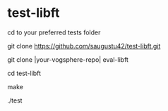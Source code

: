 # test-libft

cd to your preferred tests folder

git clone https://github.com/saugustu42/test-libft.git

git clone |your-vogsphere-repo| eval-libft


cd test-libft

make

./test
